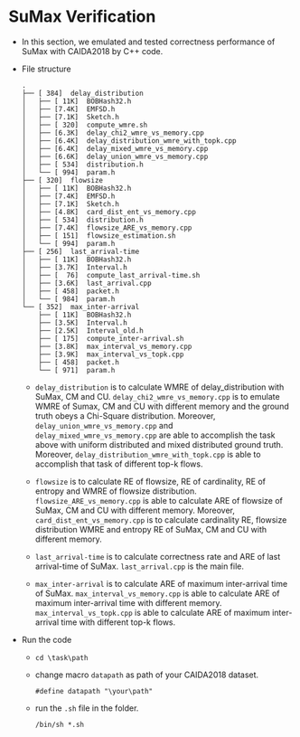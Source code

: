 # SuMax Verification

- In this section, we emulated and tested correctness performance of SuMax with CAIDA2018 by C++ code.

- File structure

  ```
  .
  ├── [ 384]  delay_distribution
  │   ├── [ 11K]  BOBHash32.h
  │   ├── [7.4K]  EMFSD.h
  │   ├── [7.1K]  Sketch.h
  │   ├── [ 320]  compute_wmre.sh
  │   ├── [6.3K]  delay_chi2_wmre_vs_memory.cpp
  │   ├── [6.4K]  delay_distribution_wmre_with_topk.cpp
  │   ├── [6.4K]  delay_mixed_wmre_vs_memory.cpp
  │   ├── [6.6K]  delay_union_wmre_vs_memory.cpp
  │   ├── [ 534]  distribution.h
  │   └── [ 994]  param.h
  ├── [ 320]  flowsize
  │   ├── [ 11K]  BOBHash32.h
  │   ├── [7.4K]  EMFSD.h
  │   ├── [7.1K]  Sketch.h
  │   ├── [4.8K]  card_dist_ent_vs_memory.cpp
  │   ├── [ 534]  distribution.h
  │   ├── [7.4K]  flowsize_ARE_vs_memory.cpp
  │   ├── [ 151]  flowsize_estimation.sh
  │   └── [ 994]  param.h
  ├── [ 256]  last_arrival-time
  │   ├── [ 11K]  BOBHash32.h
  │   ├── [3.7K]  Interval.h
  │   ├── [  76]  compute_last_arrival-time.sh
  │   ├── [3.6K]  last_arrival.cpp
  │   ├── [ 458]  packet.h
  │   └── [ 984]  param.h
  └── [ 352]  max_inter-arrival
      ├── [ 11K]  BOBHash32.h
      ├── [3.5K]  Interval.h
      ├── [2.5K]  Interval_old.h
      ├── [ 175]  compute_inter-arrival.sh
      ├── [3.8K]  max_interval_vs_memory.cpp
      ├── [3.9K]  max_interval_vs_topk.cpp
      ├── [ 458]  packet.h
      └── [ 971]  param.h
  ```

  - ``delay_distribution`` is to calculate WMRE of delay_distribution with SuMax, CM and CU. ``delay_chi2_wmre_vs_memory.cpp`` is to emulate WMRE of Sumax, CM and CU with different memory and the ground truth obeys a Chi-Square distribution.
Moreover, ``delay_union_wmre_vs_memory.cpp`` and ``delay_mixed_wmre_vs_memory.cpp`` are able to accomplish the task above with uniform distributed and mixed distributed ground truth.
Moreover, ``delay_distribution_wmre_with_topk.cpp`` is able to accomplish that task of different top-k flows.

  - ``flowsize`` is to calculate RE of flowsize, RE of cardinality, RE of entropy and WMRE of flowsize distribution. ``flowsize_ARE_vs_memory.cpp`` is able to calculate ARE of flowsize of SuMax, CM and CU with different memory. Moreover,
``card_dist_ent_vs_memory.cpp`` is to calculate cardinality RE, flowsize distribution WMRE and entropy RE of SuMax, CM and CU with different memory.

  - ``last_arrival-time`` is to calculate correctness rate and ARE of last arrival-time of SuMax. ``last_arrival.cpp`` is the main file.

  - ``max_inter-arrival`` is to calculate ARE of maximum inter-arrival time of SuMax. ``max_interval_vs_memory.cpp`` is able to calculate ARE of maximum inter-arrival time with different memory. 
``max_interval_vs_topk.cpp`` is able to calculate ARE of maximum inter-arrival time with different top-k flows.

- Run the code
  - ``cd \task\path``
  - change macro ``datapath`` as path of your CAIDA2018 dataset. 
    
    ``#define datapath "\your\path"``
  - run the ``.sh`` file in the folder. 
  
    ``/bin/sh *.sh``
